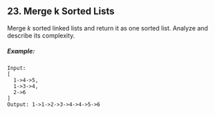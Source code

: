 ## 23. Merge k Sorted Lists
Merge *k* sorted linked lists and return it as one sorted list. Analyze and describe its complexity.

##### Example:
```
Input:
[
  1->4->5,
  1->3->4,
  2->6
]
Output: 1->1->2->3->4->4->5->6
```